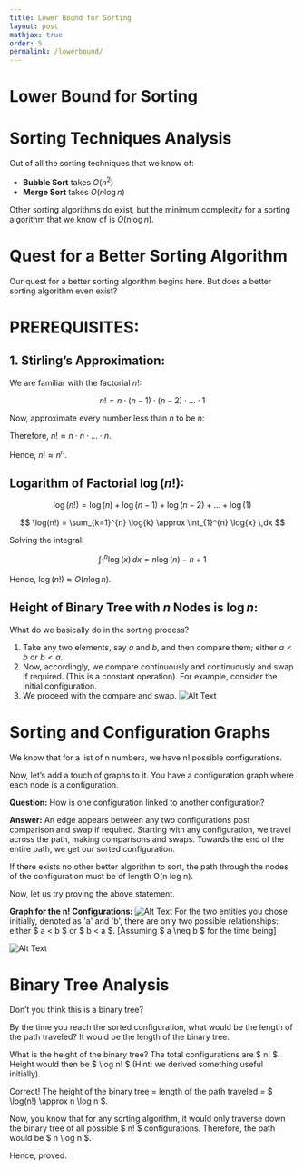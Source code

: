 ```yaml
---
title: Lower Bound for Sorting
layout: post
mathjax: true
order: 5
permalink: /lowerbound/
---
```


# **Lower Bound for Sorting**
# **Sorting Techniques Analysis**

Out of all the sorting techniques that we know of:

- **Bubble Sort** takes $O(n^2)$
- **Merge Sort** takes $O(n \log n)$

Other sorting algorithms do exist, but the minimum complexity for a sorting algorithm that we know of is $O(n \log n)$.

# **Quest for a Better Sorting Algorithm**

Our quest for a better sorting algorithm begins here. But does a better sorting algorithm even exist?

# **PREREQUISITES:**

## **1. Stirling’s Approximation:**

We are familiar with the factorial $n!$:

$$ n! = n \cdot (n-1) \cdot (n-2) \cdot \ldots \cdot 1 $$

Now, approximate every number less than $n$ to be $n$:

Therefore, $n! \approx n \cdot n \cdot \ldots \cdot n$.

Hence, $n! \approx n^n$.

## **Logarithm of Factorial $\log(n!)$:**

$$ \log(n!) = \log(n) + \log(n-1) + \log(n-2) + \ldots + \log(1) $$

$$ \log(n!) = \sum_{k=1}^{n} \log{k} \approx \int_{1}^{n} \log{x} \,dx $$

Solving the integral:

$$ \int_{1}^{n} \log(x) \,dx = n\log(n) - n + 1 $$

Hence, $\log(n!) \approx O(n \log n)$.

## **Height of Binary Tree with $n$ Nodes is $\log n$:**

What do we basically do in the sorting process?

1. Take any two elements, say $a$ and $b$, and then compare them; either $a < b$ or $b < a$.
2. Now, accordingly, we compare continuously and continuously and swap if required. (This is a constant operation). For example, consider the initial configuration.
3. We proceed with the compare and swap.
![Alt Text](https://drive.google.com/uc?export=view&id=1DUBObkkSi5-MOKoSHPAB5udotYHPtkay)
# Sorting and Configuration Graphs

We know that for a list of n numbers, we have n! possible configurations.

Now, let’s add a touch of graphs to it. You have a configuration graph where each node is a configuration.

**Question:** How is one configuration linked to another configuration?

**Answer:** An edge appears between any two configurations post comparison and swap if required. Starting with any configuration, we travel across the path, making comparisons and swaps. Towards the end of the entire path, we get our sorted configuration.

If there exists no other better algorithm to sort, the path through the nodes of the configuration must be of length O(n log n).

Now, let us try proving the above statement.

**Graph for the n! Configurations:**
![Alt Text](https://drive.google.com/uc?export=view&id=1TPT2QeFhDnt2Xhfr8)
For the two entities you chose initially, denoted as 'a' and 'b', there are only two possible relationships: either $ a < b $ or $ b < a $. [Assuming $ a \neq b $ for the time being]

![Alt Text](https://drive.google.com/uc?export=view&id=1ce7-6Jadz2t9z7NYSM94O384ypdWGf91)

# Binary Tree Analysis

Don’t you think this is a binary tree?

By the time you reach the sorted configuration, what would be the length of the path traveled? It would be the length of the binary tree.

What is the height of the binary tree? The total configurations are $ n! $. Height would then be $ \log n! $ (Hint: we derived something useful initially).

Correct! The height of the binary tree = length of the path traveled = $ \log(n!) \approx n \log n $.

Now, you know that for any sorting algorithm, it would only traverse down the binary tree of all possible $ n! $ configurations. Therefore, the path would be $ n \log n $.

Hence, proved.


